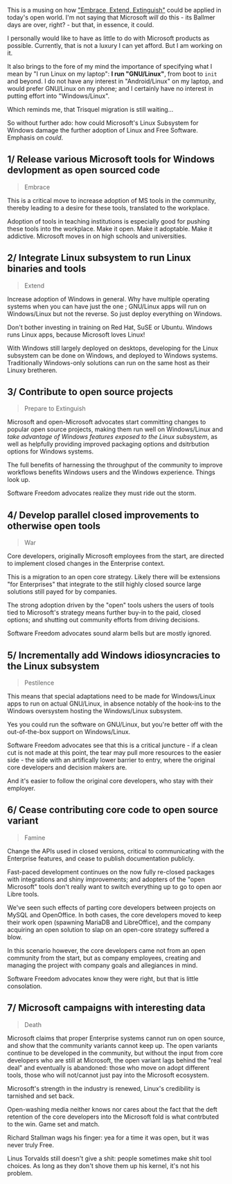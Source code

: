 <!-- 
.. title: How Open Windows Could Screw Over Linux Adoption
.. slug: how-open-windows-could-screw-over-linux-adoption
.. date: 2017-04-19 11:39:53 UTC+01:00
.. tags: 
.. category: 
.. link: 
.. description: 
.. type: text
-->

This is a musing on how ["Embrace, Extend, Extinguish"](https://en.wikipedia.org/wiki/Embrace%2C_extend_and_extinguish) could be applied in today's open world. I'm not saying that Microsoft _will_ do this - its Ballmer days are over, right? - but that, in essence, it could.

I personally would like to have as little to do with Microsoft products as possible. Currently, that is not a luxury I can yet afford. But I am working on it.

It also brings to the fore of my mind the importance of specifying what I mean by "I run Linux on my laptop": **I run "GNU/Linux"**, from boot to `init` and beyond. I do not have any interest in "Android/Linux" on my laptop, and would prefer GNU/Linux on my phone; and I certainly have no interest in putting effort into "Windows/Linux".

Which reminds me, that Trisquel migration is still waiting...

So without further ado: how could Microsoft's Linux Subsystem for Windows damage the further adoption of Linux and Free Software. Emphasis on *could*.

## 1/ Release various Microsoft tools for Windows devlopment as open sourced code

> Embrace

This is a critical move to increase adoption of MS tools in the community, thereby leading to a desire for these tools, translated to the workplace.

Adoption of tools in teaching institutions is especially good for pushing these tools into the workplace. Make it open. Make it adoptable. Make it addictive. Microsoft moves in on high schools and universities.

## 2/ Integrate Linux subsystem to run Linux binaries and tools

> Extend

Increase adoption of Windows in general. Why have multiple operating systems when you can have just the one ; GNU/Linux apps will run on Windows/Linux but not the reverse. So just deploy everything on Windows.

Don't bother investing in training on Red Hat, SuSE or Ubuntu. Windows runs Linux apps, because Microsoft loves Linux!

With Windows still largely deployed on desktops, developing for the Linux subsystem can be done on Windows, and deployed to Windows systems. Traditionally Windows-only solutions can run on the same host as their Linuxy bretheren.

## 3/ Contribute to open source projects

> Prepare to Extinguish

Microsoft and open-Microsoft advocates start committing changes to popular open source projects, making them run well on Windows/Linux and *take advantage of Windows features exposed to the Linux subsystem*, as well as helpfully providing improved packaging options and dsitrbution options for Windows systems.

The full benefits of harnessing the throughput of the community to improve workflows benefits Windows users and the Windows experience. Things look up.

Software Freedom advocates realize they must ride out the storm.

## 4/ Develop parallel closed improvements to otherwise open tools

> War

Core developers, originally Microsoft employees from the start, are directed to implement closed changes in the Enterprise context.

This is a migration to an open core strategy. Likely there will be extensions "for Enterprises" that integrate to the still highly closed source large solutions still payed for by companies.

The strong adoption driven by the "open" tools ushers the users of tools tied to Microsoft's strategy means further buy-in to the paid, closed options; and shutting out community efforts from driving decisions.

Software Freedom advocates sound alarm bells but are mostly ignored.

## 5/ Incrementally add Windows idiosyncracies to the Linux subsystem

> Pestilence

This means that special adaptations need to be made for Windows/Linux apps to run on actual GNU/Linux, in absence notably of the hook-ins to the Windows oversystem hosting the Windows/Linux subsystem.

Yes you could run the software on GNU/Linux, but you're better off with the out-of-the-box support on Windows/Linux.

Software Freedom advocates see that this is a critical juncture - if a clean cut is not made at this point, the tear may pull more resources to the easier side - the side with an artifically lower barrier to entry, where the original core developers and decision makers are.

And it's easier to follow the original core developers, who stay with their employer.

## 6/ Cease contributing core code to open source variant

> Famine

Change the APIs used in closed versions, critical to communicating with the Enterprise features, and cease to publish documentation publicly.

Fast-paced development continues on the now fully re-closed packages with integrations and shiny improvements; and adopters of the "open Microsoft" tools don't really want to switch everything up to go to open aor Libre tools.

We've seen such effects of parting core developers between projects on MySQL and OpenOffice. In both cases, the core developers moved to keep their work open (spawning MariaDB and LibreOffice), and the company acquiring an open solution to slap on an open-core strategy suffered a blow.

In this scenario however, the core developers came not from an open community from the start, but as company employees, creating and managing the project with company goals and allegiances in mind.

Software Freedom advocates know they were right, but that is little consolation.

## 7/ Microsoft campaigns with interesting data

> Death

Microsoft claims that proper Enterprise systems cannot run on open source, and show that the community variants cannot keep up. The open variants continue to be developed in the community, but without the input from core developers who are still at Microsoft, the open variant lags behind the "real deal" and eventually is abandoned: those who move on adopt different tools, those who will not/cannot just pay into the Microsoft ecosystem.

Microsoft's strength in the industry is renewed, Linux's credibility is tarnished and set back.

Open-washing media neither knows nor cares about the fact that the deft retention of the core developers into the Microsoft fold is what contrbuted to the win. Game set and match.

Richard Stallman wags his finger: yea for a time it was open, but it was never truly Free.

Linus Torvalds still doesn't give a shit: people sometimes make shit tool choices. As long as they don't shove them up his kernel, it's not his problem.

